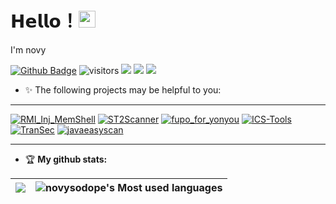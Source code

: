 # 𝗛𝗲𝗹𝗹𝗼！<img src="https://user-images.githubusercontent.com/5679180/79618120-0daffb80-80be-11ea-819e-d2b0fa904d07.gif" width="27px"> 

I'm novy

[![Github Badge](https://img.shields.io/badge/-Github-232323?style=flat-square&logo=Github&logoColor=white&link=https://github.com/novysodope)](https://github.com/novysodope)
![visitors](https://visitor-badge.laobi.icu/badge?page_id=novysodope)
[![](https://img.shields.io/badge/%E5%85%AC%E4%BC%97%E5%8F%B7-白帽100安全攻防实验室-71f9fe?logo=WeChat)](https://www.whitecap100.org)
[![](https://img.shields.io/badge/Blog-novysodope.github.io-FFB90F?logo=icon)](https://novysodope.github.io)
[![](https://img.shields.io/github/followers/novysodope?label=follow%20me&style=social)](https://github.com/novysodope/)

- ✨ The following projects may be helpful to you:
<hr/>

[![RMI_Inj_MemShell](https://github-stats.ubrong.com/api/pin/?username=novysodope&repo=RMI_Inj_MemShell&theme=default)](https://github.com/novysodope/RMI_Inj_MemShell)
[![ST2Scanner](https://github-stats.ubrong.com/api/pin/?username=novysodope&repo=ST2Scanner&theme=default)](https://github.com/novysodope/ST2Scanner)
[![fupo_for_yonyou](https://github-stats.ubrong.com/api/pin/?username=novysodope&repo=fupo_for_yonyou&theme=default)](https://github.com/novysodope/fupo_for_yonyou)
[![ICS-Tools](https://github-stats.ubrong.com/api/pin/?username=Fupo-series&repo=ICS-Tools&theme=default)](https://github.com/Fupo-series/ICS-Tools)
[![TranSec](https://github-stats.ubrong.com/api/pin/?username=TianWen-Lab&repo=TranSec&theme=default)](https://github.com/TianWen-Lab/TranSec)
[![javaeasyscan
](https://github-stats.ubrong.com/api/pin/?username=novysodope&repo=javaeasyscan&theme=default)](https://github.com/novysodope/javaeasyscan)
<hr/>

- 🏆 **My github stats:**

|![](https://github-readme-stats.vercel.app/api?username=novysodope)|![novysodope's Most used languages](https://github-readme-stats.vercel.app/api/top-langs/?username=novysodope&layout=compact&hide_border=true&langs_count=10)|
|-|-|

